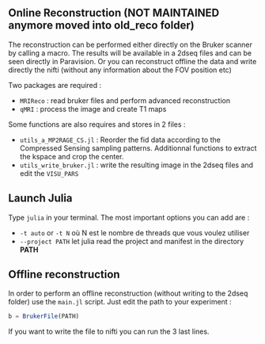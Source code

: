 
## Online Reconstruction (NOT MAINTAINED anymore moved into old_reco folder)
The reconstruction can be performed either directly on the Bruker scanner by calling a macro. The results will be available in a 2dseq files and can be seen directly in Paravision.
Or you can reconstruct offline the data and write directly the nifti (without any information about the FOV position etc)

Two packages are required :
- `MRIReco` : read bruker files and perform advanced reconstruction
- `qMRI` : process the image and create T1 maps

Some functions are also requires and stores in 2 files :
- `utils_a_MP2RAGE_CS.jl` : Reorder the fid data according to the Compressed Sensing sampling patterns. Additionnal functions to extract the kspace and crop the center.
- `utils_write_bruker.jl` : write the resulting image in the 2dseq files and edit the `VISU_PARS`

## Launch Julia
Type `julia` in your terminal. The most important options you can add are :
- `-t auto` or `-t N` où N est le nombre de threads que vous voulez utiliser
- `--project PATH` let julia read the project and manifest in the directory **PATH**



## Offline reconstruction
In order to perform an offline reconstruction (without writing to the 2dseq folder) use the `main.jl` script.
Just edit the path to your experiment :
```julia
b = BrukerFile(PATH)
```

If you want to write the file to nifti you can run the 3 last lines.

